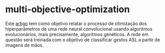 # multi-objective-optimization

Este [artigo](https://github.com/Crissky/multi-objective-optimization/blob/main/Projeto_Redes_Neurais.pdf) tem como objetivo relatar o processo de otimização dos hiperparâmetros de uma rede neural convolucional usando algoritmos evolucionários, mais precisamente, algoritmos genéticos. A rede em questão será treinada com o objetivo de classificar gestos ASL a partir de imagens de mãos.
